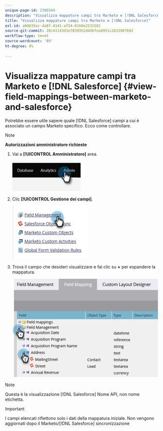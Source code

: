```yaml
---
unique-page-id: 2360344
description: "Visualizza mappature campi tra Marketo e [!DNL Salesforce] - Documentazione di Marketo - Documentazione del prodotto"
title: "Visualizza mappature campi tra Marketo e [!DNL Salesforce]"
exl-id: a60835ec-da8f-4141-af54-0160e2531581
source-git-commit: 20c41143d1e7839352dddbfea0951c2633987692
workflow-type: tm+mt
source-wordcount: '93'
ht-degree: 0%

---
```


# Visualizza mappature campi tra Marketo e [!DNL Salesforce] {#view-field-mappings-between-marketo-and-salesforce}

Potrebbe essere utile sapere quale [!DNL Salesforce] campi a cui è associato un campo Marketo specifico. Ecco come controllare.

>[!NOTE]
>
>**Autorizzazioni amministratore richieste**

1. Vai a **[!UICONTROL Amministratore]** area.

   ![](assets/view-field-mappings-between-marketo-and-salesforce-1.png)

1. Clic **[!UICONTROL Gestione dei campi]**.

   ![](assets/view-field-mappings-between-marketo-and-salesforce-2.png)

1. Trova il campo che desideri visualizzare e fai clic su **+** per espandere la mappatura.

   ![](assets/view-field-mappings-between-marketo-and-salesforce-3.png)

>[!NOTE]
>
>Questa è la visualizzazione [!DNL Salesforce] Nome API, non nome etichetta.

>[!IMPORTANT]
>
>I campi elencati riflettono solo i dati della mappatura iniziale. Non vengono aggiornati dopo il Marketo/[!DNL Salesforce] sincronizzazione
